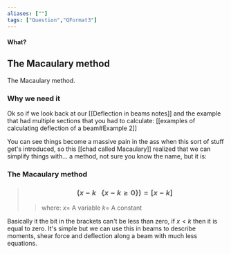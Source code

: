 ```yaml
---
aliases: [""]
tags: ["Question","QFormat3"]
---
```


#### What?
## The Macaulary method
The Macaulary method.

### Why we need it

Ok so if we look back at our [[Deflection in beams notes]] and the example that had multiple sections that you had to calculate:
[[examples of calculating deflection of a beam#Example 2]]

You can see things become a massive pain in the ass when this sort of stuff get's introduced, so this [[chad called Macaulary]] realized that we can simplify things with... a method, not sure you know the name, but it is:

### The Macaulary method

> ### $$ \left( x-k \:\:\: \{x-k\geq 0\}\right) = [x-k] $$ 
>> where:
>> $x=$ A variable
>> $k=$ A constant

Basically it the bit in the brackets can't be less than zero, if $x<k$ then it is equal to zero. It's simple but we can use this in beams to describe moments, shear force and deflection along a beam with much less equations.
